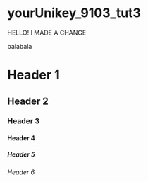 # yourUnikey_9103_tut3

HELLO! I MADE A CHANGE

balabala

# Header 1
## Header 2
### Header 3
#### Header 4
##### Header 5
###### Header 6